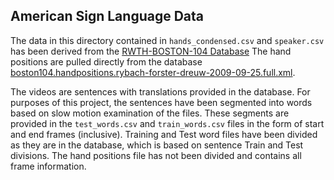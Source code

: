 ## American Sign Language Data
The data in this directory contained in `hands_condensed.csv` and `speaker.csv` has been derived from the [RWTH-BOSTON-104 Database](http://www-i6.informatik.rwth-aachen.de/~dreuw/database-rwth-boston-104.php) The hand positions are pulled directly from the database [boston104.handpositions.rybach-forster-dreuw-2009-09-25.full.xml](boston104.handpositions.rybach-forster-dreuw-2009-09-25.full.xml). 

The videos are sentences with translations provided in the database.  For purposes of this project, the sentences have been segmented into words based on slow motion examination of the files.  These segments are provided in the `test_words.csv` and `train_words.csv` files in the form of start and end frames (inclusive).  Training and Test word files have been divided as they are in the database, which is based on sentence Train and Test divisions.  The hand positions file has not been divided and contains all frame information.
